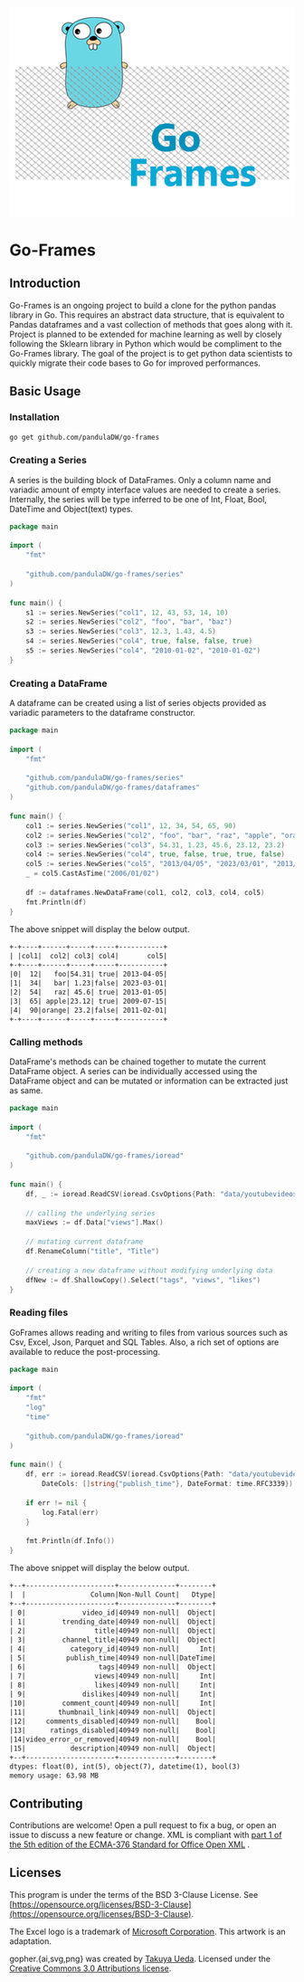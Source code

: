 <img src="./logo.png" alt="GoFrames logo">

# Go-Frames

## Introduction

Go-Frames is an ongoing project to build a clone for the python pandas library in Go. This requires an abstract data
structure, that is equivalent to Pandas dataframes and a vast collection of methods that goes along with it. Project is
planned to be extended for machine learning as well by closely following the Sklearn library in Python which would be
compliment to the Go-Frames library. The goal of the project is to get python data scientists to quickly migrate their
code bases to Go for improved performances.

## Basic Usage

### Installation

```bash
go get github.com/pandulaDW/go-frames
```

### Creating a Series

A series is the building block of DataFrames. Only a column name and variadic amount of empty interface values are
needed to create a series. Internally, the series will be type inferred to be one of Int, Float, Bool, DateTime and
Object(text) types.

```go
package main

import (
	"fmt"

	"github.com/pandulaDW/go-frames/series"
)

func main() {
	s1 := series.NewSeries("col1", 12, 43, 53, 14, 10)
	s2 := series.NewSeries("col2", "foo", "bar", "baz")
	s3 := series.NewSeries("col3", 12.3, 1.43, 4.5)
	s4 := series.NewSeries("col4", true, false, false, true)
	s5 := series.NewSeries("col4", "2010-01-02", "2010-01-02")
}
```

### Creating a DataFrame

A dataframe can be created using a list of series objects provided as variadic parameters to the dataframe constructor.

```go
package main

import (
	"fmt"

	"github.com/pandulaDW/go-frames/series"
	"github.com/pandulaDW/go-frames/dataframes"
)

func main() {
	col1 := series.NewSeries("col1", 12, 34, 54, 65, 90)
	col2 := series.NewSeries("col2", "foo", "bar", "raz", "apple", "orange")
	col3 := series.NewSeries("col3", 54.31, 1.23, 45.6, 23.12, 23.2)
	col4 := series.NewSeries("col4", true, false, true, true, false)
	col5 := series.NewSeries("col5", "2013/04/05", "2023/03/01", "2013/01/05", "2009/07/15", "2011/02/01")
	_ = col5.CastAsTime("2006/01/02")

	df := dataframes.NewDataFrame(col1, col2, col3, col4, col5)
	fmt.Println(df)
}
```

The above snippet will display the below output.

````shell
+-+----+------+-----+-----+-----------+
| |col1|  col2| col3| col4|       col5|
+-+----+------+-----+-----+-----------+
|0|  12|   foo|54.31| true| 2013-04-05|
|1|  34|   bar| 1.23|false| 2023-03-01|
|2|  54|   raz| 45.6| true| 2013-01-05|
|3|  65| apple|23.12| true| 2009-07-15|
|4|  90|orange| 23.2|false| 2011-02-01|
+-+----+------+-----+-----+-----------+
````

### Calling methods

DataFrame's methods can be chained together to mutate the current DataFrame object. A series can be individually
accessed using the DataFrame object and can be mutated or information can be extracted just as same.

```go
package main

import (
	"fmt"

	"github.com/pandulaDW/go-frames/ioread"
)

func main() {
	df, _ := ioread.ReadCSV(ioread.CsvOptions{Path: "data/youtubevideos.csv"})

	// calling the underlying series
	maxViews := df.Data["views"].Max()

	// mutating current dataframe
	df.RenameColumn("title", "Title")

	// creating a new dataframe without modifying underlying data
	dfNew := df.ShallowCopy().Select("tags", "views", "likes")
}
```

### Reading files

GoFrames allows reading and writing to files from various sources such as Csv, Excel, Json, Parquet and SQL Tables.
Also, a rich set of options are available to reduce the post-processing.

```go
package main

import (
	"fmt"
	"log"
	"time"

	"github.com/pandulaDW/go-frames/ioread"
)

func main() {
	df, err := ioread.ReadCSV(ioread.CsvOptions{Path: "data/youtubevideos.csv",
		DateCols: []string{"publish_time"}, DateFormat: time.RFC3339})

	if err != nil {
		log.Fatal(err)
	}

	fmt.Println(df.Info())
}
```

The above snippet will display the below output.

````shell
+--+----------------------+--------------+--------+
|  |                Column|Non-Null Count|   Dtype|
+--+----------------------+--------------+--------+
| 0|              video_id|40949 non-null|  Object|
| 1|         trending_date|40949 non-null|  Object|
| 2|                 title|40949 non-null|  Object|
| 3|         channel_title|40949 non-null|  Object|
| 4|           category_id|40949 non-null|     Int|
| 5|          publish_time|40949 non-null|DateTime|
| 6|                  tags|40949 non-null|  Object|
| 7|                 views|40949 non-null|     Int|
| 8|                 likes|40949 non-null|     Int|
| 9|              dislikes|40949 non-null|     Int|
|10|         comment_count|40949 non-null|     Int|
|11|        thumbnail_link|40949 non-null|  Object|
|12|     comments_disabled|40949 non-null|    Bool|
|13|      ratings_disabled|40949 non-null|    Bool|
|14|video_error_or_removed|40949 non-null|    Bool|
|15|           description|40949 non-null|  Object|
+--+----------------------+--------------+--------+
dtypes: float(0), int(5), object(7), datetime(1), bool(3)
memory usage: 63.98 MB
````

## Contributing

Contributions are welcome! Open a pull request to fix a bug, or open an issue to discuss a new feature or change. XML is
compliant
with [part 1 of the 5th edition of the ECMA-376 Standard for Office Open XML](http://www.ecma-international.org/publications/standards/Ecma-376.htm)
.

## Licenses

This program is under the terms of the BSD 3-Clause License.
See [https://opensource.org/licenses/BSD-3-Clause](https://opensource.org/licenses/BSD-3-Clause).

The Excel logo is a trademark of [Microsoft Corporation](https://aka.ms/trademarks-usage). This artwork is an
adaptation.

gopher.{ai,svg,png} was created by [Takuya Ueda](https://twitter.com/tenntenn). Licensed under
the [Creative Commons 3.0 Attributions license](http://creativecommons.org/licenses/by/3.0/).
